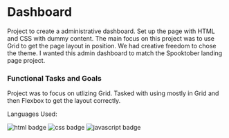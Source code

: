 # Dashboard

Project to create a administrative dashboard. Set up the page with HTML and CSS with dummy content. The main focus on this project was to use Grid to get the page layout in position. We had creative freedom to chose the theme. I wanted this admin dashboard to match the Spooktober landing page project.

### Functional Tasks and Goals
Project was to focus on utlizing Grid. Tasked with using mostly in Grid and then Flexbox to get the layout correctly. 

Languages Used:



![html badge](https://img.shields.io/badge/HTML5-E34F26.svg?style=for-the-badge&logo=HTML5&logoColor=white) ![css badge](https://img.shields.io/badge/CSS3-1572B6.svg?style=for-the-badge&logo=CSS3&logoColor=white) ![javascript badge](https://img.shields.io/badge/JavaScript-F7DF1E.svg?style=for-the-badge&logo=JavaScript&logoColor=black)
